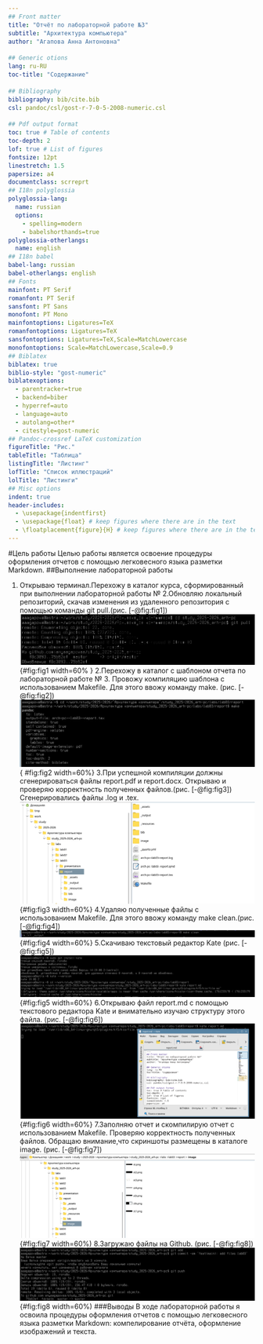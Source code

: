```yaml
---
## Front matter
title: "Отчёт по лабораторной работе №3"
subtitle: "Архитектура компьютера"
author: "Агапова Анна Антоновна"

## Generic otions
lang: ru-RU
toc-title: "Содержание"

## Bibliography
bibliography: bib/cite.bib
csl: pandoc/csl/gost-r-7-0-5-2008-numeric.csl

## Pdf output format
toc: true # Table of contents
toc-depth: 2
lof: true # List of figures
fontsize: 12pt
linestretch: 1.5
papersize: a4
documentclass: scrreprt
## I18n polyglossia
polyglossia-lang:
  name: russian
  options:
	- spelling=modern
	- babelshorthands=true
polyglossia-otherlangs:
  name: english
## I18n babel
babel-lang: russian
babel-otherlangs: english
## Fonts
mainfont: PT Serif
romanfont: PT Serif
sansfont: PT Sans
monofont: PT Mono
mainfontoptions: Ligatures=TeX
romanfontoptions: Ligatures=TeX
sansfontoptions: Ligatures=TeX,Scale=MatchLowercase
monofontoptions: Scale=MatchLowercase,Scale=0.9
## Biblatex
biblatex: true
biblio-style: "gost-numeric"
biblatexoptions:
  - parentracker=true
  - backend=biber
  - hyperref=auto
  - language=auto
  - autolang=other*
  - citestyle=gost-numeric
## Pandoc-crossref LaTeX customization
figureTitle: "Рис."
tableTitle: "Таблица"
listingTitle: "Листинг"
lofTitle: "Список иллюстраций"
lolTitle: "Листинги"
## Misc options
indent: true
header-includes:
  - \usepackage{indentfirst}
  - \usepackage{float} # keep figures where there are in the text
  - \floatplacement{figure}{H} # keep figures where there are in the text
---
```



#Цель работы
Целью работы является освоение процедуры оформления отчетов с помощью легковесного языка разметки Markdown.
##Выполнение лабораторной работы
1. Открываю терминал.Перехожу в каталог курса, сформированный при выполнении лабораторной работы
№ 2.Обновляю локальный репозиторий, скачав изменения из удаленного репозитория с помощью команды
git pull.(рис. [-@fig:fig1])
![Открытие терминала](image/st.png){#fig:fig1 width=60% }
2.Перехожу в каталог с шаблоном отчета по лабораторной работе № 3. Провожу компиляцию шаблона с использованием Makefile. Для этого ввожу команду make. (рис. [-@fig:fig2])
![Команда make](image/st2.png){ #fig:fig2 width=60%}
3.При успешной компиляции должны сгенерироваться файлы report.pdf и report.docx.
Открываю и проверяю корректность полученных файлов.(рис. [-@fig:fig3]) Сгенерировались файлы .log и .tex.
![Успешная компиляция](image/st3.png){#fig:fig3 width=60%}
4.Удаляю полученные файлы с использованием Makefile. Для этого ввожу команду make clean.(рис. [-@fig:fig4])
![Файлы удалены](image/st4.png){#fig:fig4 width=60%}
5.Скачиваю текстовый редактор Kate (рис. [-@fig:fig5])
![Скачиваю текстовый редактор](image/st5.png){#fig:fig5 width=60%}
6.Открываю файл report.md c помощью текстового редактора Kate и внимательно изучаю структуру этого файла. (рис. [-@fig:fig6])
![Структура файла](image/st6.png){#fig:fig6 width=60%}
7.Заполняю отчет и скомпилирую  отчет с использованием Makefile. Проверяю корректность полученных файлов. Обращаю внимание,что скриншоты размещены в каталоге image. (рис. [-@fig:fig7])
![Скриншоты размещены в каталоге image](image/st8.png){#fig:fig7 width=60%)
8.Загружаю файлы на Github. (рис. [-@fig:fig8])
![Загрузка файлов](image/st7.png){#fig:fig8 width=60%)
###Выводы
В ходе лабораторной работы я освоила процедуры оформления отчетов с помощью легковесного языка разметки Markdown: компелирование отчёта, оформление изображений и текста.
